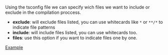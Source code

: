Using the tsconfig file we can specify wich files we want to include or exclude in the compilation proccess.

-  **exclude**: will exclude files listed, you can use whitecards like `*` or `**/*` to indicate file patterns
-  **include**: will include files listed, you can use whitecards too.
-  **files**: use this option if you want to indicate files one by one.

[Example](tsconfig.json)
